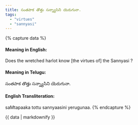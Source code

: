 ```yaml
---
title: సంతపాక తొత్తు సన్న్యాసిని యెరుగునా.
tags:
  - "virtues"
  - "sannyasi"
---
```


{% capture data %}
#### Meaning in English:
Does the wretched harlot know [the virtues of] the Sannyasi ?

#### Meaning in Telugu:
సంతపాక తొత్తు సన్న్యాసిని యెరుగునా.

#### English Transliteration:
saMtapaaka tottu sannyaasini yerugunaa.
{% endcapture %}

<div class="notice">{{ data | markdownify }}</div>

